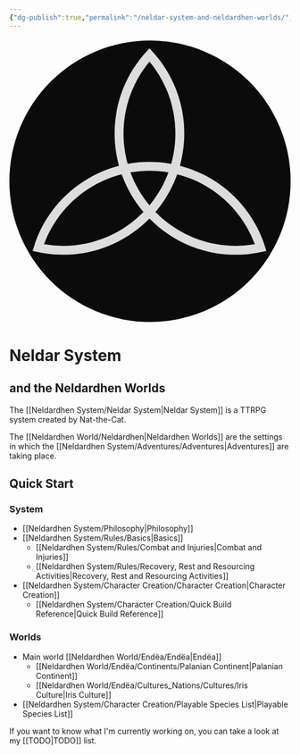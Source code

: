```yaml
---
{"dg-publish":true,"permalink":"/neldar-system-and-neldardhen-worlds/","tags":["gardenEntry"]}
---
```


 <svg xmlns="http://www.w3.org/2000/svg" style="height: 512px; width: 512px;" viewBox="0 0 512 512" width="50"><circle cx="256" cy="256" r="256" fill="#0b0b0b" fill-opacity="1"/><g class="" style="" transform="translate(-1,-54)"><path d="M256 74.06c32.76 39.37 52.457 90.004 52.457 145.29 0 21.33-2.937 41.966-8.42 61.534-28.84-5.284-58.69-5.445-88.098-.09-5.467-19.54-8.397-40.147-8.397-61.445 0-55.286 19.698-105.92 52.457-145.29zm-.582 220.687c13.13-.026 26.197 1.1 39.057 3.313-9.017 24.453-22.117 46.918-38.475 66.578-16.365-19.668-29.47-42.144-38.486-66.61 12.6-2.17 25.28-3.256 37.904-3.28zM199.8 301.82c10.063 28.133 25.12 53.896 44.108 76.224-41.252 42.28-98.866 68.52-162.68 68.52a229.29 229.29 0 0 1-38.437-3.243c17.722-48.045 51.722-90.41 99.595-118.05 18.446-10.65 37.758-18.414 57.416-23.45zm112.39.025c57.208 14.6 108.705 51.362 140.595 106.593a229.305 229.305 0 0 1 16.4 34.887 229.14 229.14 0 0 1-38.414 3.24c-63.812 0-121.426-26.242-162.678-68.52 18.98-22.322 34.037-48.076 44.1-76.2zm180.22 154.888-5.44-17.162a246.326 246.326 0 0 0-18.597-40.132c-34.176-59.19-89.39-98.733-150.77-114.67 5.76-20.833 8.854-42.767 8.854-65.42 0-60.5-21.98-115.908-58.365-158.695L256 47.435l-12.092 13.218c-36.386 42.787-58.365 98.195-58.365 158.696 0 22.616 3.085 44.517 8.83 65.32-20.89 5.424-41.4 13.704-60.988 25.013-52.404 30.254-89.403 77-108.264 129.91l-5.425 17.17 17.498 3.843a246.185 246.185 0 0 0 44.036 3.96c68.387 0 130.27-28.075 174.77-73.303 44.5 45.228 106.383 73.302 174.77 73.302 15.04 0 29.76-1.364 44.056-3.963z" fill="#dddddd" fill-opacity="1" transform="translate(25.6, 25.6) scale(0.9, 0.9) rotate(0, 256, 256) skewX(0) skewY(0)"/></g></svg>
# Neldar System
## and the Neldardhen Worlds


The [[Neldardhen System/Neldar System\|Neldar System]] is a TTRPG system created by Nat-the-Cat.

The [[Neldardhen World/Neldardhen\|Neldardhen Worlds]] are the settings in which the [[Neldardhen System/Adventures/Adventures\|Adventures]] are taking place.

## Quick Start
### System
- [[Neldardhen System/Philosophy\|Philosophy]]
- [[Neldardhen System/Rules/Basics\|Basics]]
	- [[Neldardhen System/Rules/Combat and Injuries\|Combat and Injuries]]
	- [[Neldardhen System/Rules/Recovery, Rest and Resourcing Activities\|Recovery, Rest and Resourcing Activities]]
- [[Neldardhen System/Character Creation/Character Creation\|Character Creation]]
	- [[Neldardhen System/Character Creation/Quick Build Reference\|Quick Build Reference]]

### Worlds
- Main world [[Neldardhen World/Endëa/Endëa\|Endëa]]
	-  [[Neldardhen World/Endëa/Continents/Palanian Continent\|Palanian Continent]]
	- [[Neldardhen World/Endëa/Cultures_Nations/Cultures/Iris Culture\|Iris Culture]]
- [[Neldardhen System/Character Creation/Playable Species List\|Playable Species List]]

If you want to know what I'm currently working on, you can take a look at my [[TODO\|TODO]] list.